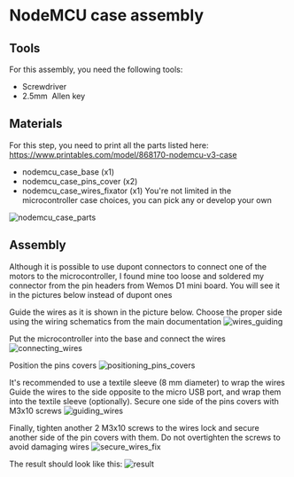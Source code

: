 # NodeMCU case assembly

## Tools
For this assembly, you need the following tools:
- Screwdriver
- 2.5mm  Allen key

## Materials
For this step, you need to print all the parts listed here: https://www.printables.com/model/868170-nodemcu-v3-case
- nodemcu_case_base (x1)
- nodemcu_case_pins_cover (x2)
- nodemcu_case_wires_fixator (x1)
You're not limited in the microcontroller case choices, you can pick any or develop your own

![nodemcu_case_parts](https://github.com/Mercuso/headpat-vr/assets/18481258/18c8934b-916b-43bd-9bed-4f2eace0c956)

## Assembly
Although it is possible to use dupont connectors to connect one of the motors to the microcontroller, I found mine too loose and soldered my connector from the pin headers from Wemos D1 mini board. You will see it in the pictures below instead of dupont ones  

Guide the wires as it is shown in the picture below. Choose the proper side using the wiring schematics from the main documentation
![wires_guiding](https://github.com/Mercuso/headpat-vr/assets/18481258/be62121d-8013-4fb1-aaab-502a7d18e003)

Put the microcontroller into the base and connect the wires
![connecting_wires](https://github.com/Mercuso/headpat-vr/assets/18481258/7665d16a-1684-4824-982b-8b31d2ed4e1c)

Position the pins covers
![positioning_pins_covers](https://github.com/Mercuso/headpat-vr/assets/18481258/e0881002-13f3-4d85-8b24-c0362a945bf2)

It's recommended to use a textile sleeve (8 mm diameter) to wrap the wires  
Guide the wires to the side opposite to the micro USB port, and wrap them into the textile sleeve (optionally). Secure one side of the pins covers with M3x10 screws
![guiding_wires](https://github.com/Mercuso/headpat-vr/assets/18481258/a314355a-763a-419c-9cb3-7832ce5058c2)

Finally, tighten another 2 M3x10 screws to the wires lock and secure another side of the pin covers with them. Do not overtighten the screws to avoid damaging wires
![secure_wires_fix](https://github.com/Mercuso/headpat-vr/assets/18481258/7b4aaf9a-2408-4b0a-9980-799b52988811)

The result should look like this:
![result](https://github.com/Mercuso/headpat-vr/assets/18481258/c2533787-7a2c-4e79-a5c1-1b7ff7752a1f)
